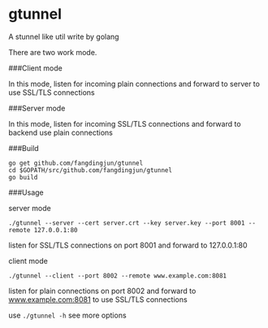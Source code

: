gtunnel
======

A stunnel like util write by golang

There are two work mode.

###Client mode

In this mode, listen for incoming plain connections and forward to server to use SSL/TLS connections

###Server mode

In this mode, listen for incoming SSL/TLS connections and forward to backend use plain connections

###Build

    go get github.com/fangdingjun/gtunnel
    cd $GOPATH/src/github.com/fangdingjun/gtunnel
    go build

###Usage

server mode

    ./gtunnel --server --cert server.crt --key server.key --port 8001 --remote 127.0.0.1:80

listen for SSL/TLS connections on port 8001 and forward to 127.0.0.1:80

client mode

    ./gtunnel --client --port 8002 --remote www.example.com:8081

listen for plain connections on port 8002 and forward to www.example.com:8081 to use SSL/TLS connections

use `./gtunnel -h` see more options

